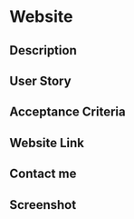 # Website

## Description



## User Story


## Acceptance Criteria



## Website Link



## Contact me



## Screenshot


